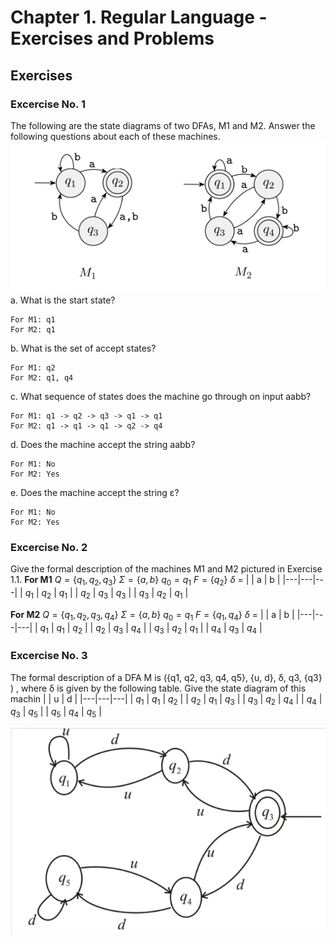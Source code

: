 # Chapter 1. Regular Language - Exercises and Problems
## Exercises
### Excercise No. 1
The following are the state diagrams of two DFAs, M1 and M2. Answer the following questions about each of these machines.
![enter image description here](https://github.com/geekahmed/Theory-of-Computation/blob/main/1.%20Regular%20Languages/Images/M1M2.png?raw=true)
a. What is the start state?

    For M1: q1
    For M2: q1

b. What is the set of accept states?

    For M1: q2
    For M2: q1, q4

c. What sequence of states does the machine go through on input aabb?

    For M1: q1 -> q2 -> q3 -> q1 -> q1
    For M2: q1 -> q1 -> q1 -> q2 -> q4

d. Does the machine accept the string aabb?

    For M1: No
    For M2: Yes

e. Does the machine accept the string ε?

    For M1: No
    For M2: Yes
### Excercise No. 2
Give the formal description of the machines M1 and M2 pictured in Exercise 1.1.
**For M1**
$Q = \{q_1, q_2, q_3\}$
$\Sigma = \{a, b\}$
$q_0  = q_1$
$F = \{q_2\}$
$\delta$ =
|   |  a | b  |
|---|---|---|
| $q_1$  |  $q_2$ | $q_1$  |
|  $q_2$ | $q_3$  |  $q_3$ |
|  $q_3$ |  $q_2$ |  $q_1$ |

**For M2**
$Q = \{q_1, q_2, q_3,q_4\}$
$\Sigma = \{a, b\}$
$q_0  = q_1$
$F = \{q_1, q_4\}$
$\delta$ =
|   |  a | b  |
|---|---|---|
| $q_1$  |  $q_1$ | $q_2$  |
|  $q_2$ | $q_3$  |  $q_4$ |
|  $q_3$ |  $q_2$ |  $q_1$ |
| $q_4$  |  $q_3$ | $q_4$  |
### Excercise No. 3
The formal description of a DFA M is ({q1, q2, q3, q4, q5}, {u, d}, δ, q3, {q3} ) , where δ is given by the following table. Give the state diagram of this machin
|   | u  | d  |
|---|---|---|
|  $q_1$ |   $q_1$ |  $q_2$  |
|   $q_2$ |   $q_1$ |  $q_3$  |
|  $q_3$ |   $q_2$ |   $q_4$ |
|  $q_4$  |   $q_3$ |   $q_5$ |
|   $q_5$ |  $q_4$  |   $q_5$ |

![enter image description here](https://github.com/geekahmed/Theory-of-Computation/blob/main/1.%20Regular%20Languages/Images/Q3.png?raw=true)
